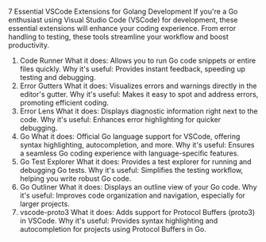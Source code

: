 7 Essential VSCode Extensions for Golang Development
If you're a Go enthusiast using Visual Studio Code (VSCode) for development, these essential extensions will enhance your coding experience. From error handling to testing, these tools streamline your workflow and boost productivity.

1. Code Runner
What it does: Allows you to run Go code snippets or entire files quickly.
Why it's useful: Provides instant feedback, speeding up testing and debugging.
2. Error Gutters
What it does: Visualizes errors and warnings directly in the editor's gutter.
Why it's useful: Makes it easy to spot and address errors, promoting efficient coding.
3. Error Lens
What it does: Displays diagnostic information right next to the code.
Why it's useful: Enhances error highlighting for quicker debugging.
4. Go
What it does: Official Go language support for VSCode, offering syntax highlighting, autocompletion, and more.
Why it's useful: Ensures a seamless Go coding experience with language-specific features.
5. Go Test Explorer
What it does: Provides a test explorer for running and debugging Go tests.
Why it's useful: Simplifies the testing workflow, helping you write robust Go code.
6. Go Outliner
What it does: Displays an outline view of your Go code.
Why it's useful: Improves code organization and navigation, especially for larger projects.
7. vscode-proto3
What it does: Adds support for Protocol Buffers (proto3) in VSCode.
Why it's useful: Provides syntax highlighting and autocompletion for projects using Protocol Buffers in Go.